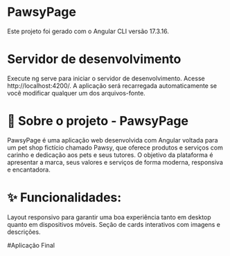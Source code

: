 # PawsyPage
Este projeto foi gerado com o Angular CLI versão 17.3.16.

# Servidor de desenvolvimento
Execute ng serve para iniciar o servidor de desenvolvimento. Acesse http://localhost:4200/. A aplicação será recarregada automaticamente se você modificar qualquer um dos arquivos-fonte.

# 🐾 Sobre o projeto - PawsyPage
PawsyPage é uma aplicação web desenvolvida com Angular voltada para um pet shop fictício chamado Pawsy, que oferece produtos e serviços com carinho e dedicação aos pets e seus tutores. O objetivo da plataforma é apresentar a marca, seus valores e serviços de forma moderna, responsiva e encantadora.

# ✨ Funcionalidades:
Layout responsivo para garantir uma boa experiência tanto em desktop quanto em dispositivos móveis.
Seção de cards interativos com imagens e descrições.

#Aplicação Final

